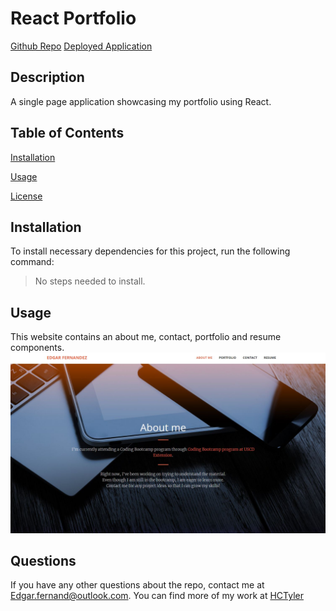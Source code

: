 # React Portfolio

[Github Repo](https://github.com/HCTyler/ReactPortfolio)
[Deployed Application](https://hctyler.github.io/ReactPortfolio/)

## Description

A single page application showcasing my portfolio using React.

## Table of Contents

[Installation](#installation)

[Usage](#usage)

[License](#license)

## Installation

To install necessary dependencies for this project, run the following command:

> No steps needed to install.

## Usage

This website contains an about me, contact, portfolio and resume components.
![Screenshot of portfolio](./src/assets/projects/Capture.JPG)


## Questions

If you have any other questions about the repo, contact me at Edgar.fernand@outlook.com. You can find more of my work at [HCTyler](https://github.com/HCTyler)
